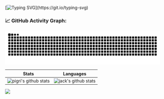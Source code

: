 [![Typing SVG](https://readme-typing-svg.herokuapp.com?font=Fira+Code&pause=1000&width=435&lines=My+name+is+David+Papp.+;%F0%9F%91%8B+Welcome+to+my+profile!;I+am+an+entrepreneur+and+programmer.+;with+over+20+years+;of+experience+in+;DevSecOps+and+DevOps.)](https://git.io/typing-svg)

<!--   GitHub stats graph -->
### 📈 GitHub Activity Graph:
<!-- [![pigri's github activity graph](https://github-readme-activity-graph.cyclic.app/graph?username=pigri&theme=github-compact)](https://github.com/pigri/github-readme-activity-graph) -->
![pigri's github activity graph](https://raw.githubusercontent.com/BEPb/BEPb/output/github-contribution-grid-snake.svg)

|    Stats                                                                                                                             |  Languages                                                                                                                         |
|-----------------------------------------------------------------------------------------------------------------------------------------|---------------------------------------------------------------------------------------------------------------------------|
| ![pigri's github stats](https://github-readme-stats.vercel.app/api?username=pigri&show_icons=true&theme=radical&include_all_commits=true) | ![jack's github stats](https://github-readme-stats.vercel.app/api/top-langs/?username=pigri&theme=radical&layout=compact) |

<img src="https://github-readme-streak-stats.herokuapp.com/?user=pigri"></img>

